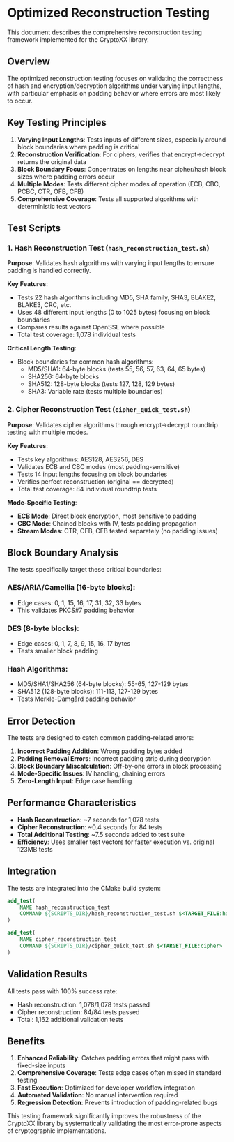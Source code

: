 # Optimized Reconstruction Testing

This document describes the comprehensive reconstruction testing framework implemented for the CryptoXX library.

## Overview

The optimized reconstruction testing focuses on validating the correctness of hash and encryption/decryption algorithms under varying input lengths, with particular emphasis on padding behavior where errors are most likely to occur.

## Key Testing Principles

1. **Varying Input Lengths**: Tests inputs of different sizes, especially around block boundaries where padding is critical
2. **Reconstruction Verification**: For ciphers, verifies that encrypt->decrypt returns the original data
3. **Block Boundary Focus**: Concentrates on lengths near cipher/hash block sizes where padding errors occur
4. **Multiple Modes**: Tests different cipher modes of operation (ECB, CBC, PCBC, CTR, OFB, CFB)
5. **Comprehensive Coverage**: Tests all supported algorithms with deterministic test vectors

## Test Scripts

### 1. Hash Reconstruction Test (`hash_reconstruction_test.sh`)

**Purpose**: Validates hash algorithms with varying input lengths to ensure padding is handled correctly.

**Key Features**:
- Tests 22 hash algorithms including MD5, SHA family, SHA3, BLAKE2, BLAKE3, CRC, etc.
- Uses 48 different input lengths (0 to 1025 bytes) focusing on block boundaries
- Compares results against OpenSSL where possible
- Total test coverage: 1,078 individual tests

**Critical Length Testing**:
- Block boundaries for common hash algorithms:
  - MD5/SHA1: 64-byte blocks (tests 55, 56, 57, 63, 64, 65 bytes)
  - SHA256: 64-byte blocks
  - SHA512: 128-byte blocks (tests 127, 128, 129 bytes)
  - SHA3: Variable rate (tests multiple boundaries)

### 2. Cipher Reconstruction Test (`cipher_quick_test.sh`)

**Purpose**: Validates cipher algorithms through encrypt->decrypt roundtrip testing with multiple modes.

**Key Features**:
- Tests key algorithms: AES128, AES256, DES
- Validates ECB and CBC modes (most padding-sensitive)
- Tests 14 input lengths focusing on block boundaries
- Verifies perfect reconstruction (original == decrypted)
- Total test coverage: 84 individual roundtrip tests

**Mode-Specific Testing**:
- **ECB Mode**: Direct block encryption, most sensitive to padding
- **CBC Mode**: Chained blocks with IV, tests padding propagation
- **Stream Modes**: CTR, OFB, CFB tested separately (no padding issues)

## Block Boundary Analysis

The tests specifically target these critical boundaries:

### AES/ARIA/Camellia (16-byte blocks):
- Edge cases: 0, 1, 15, 16, 17, 31, 32, 33 bytes
- This validates PKCS#7 padding behavior

### DES (8-byte blocks):
- Edge cases: 0, 1, 7, 8, 9, 15, 16, 17 bytes
- Tests smaller block padding

### Hash Algorithms:
- MD5/SHA1/SHA256 (64-byte blocks): 55-65, 127-129 bytes
- SHA512 (128-byte blocks): 111-113, 127-129 bytes
- Tests Merkle-Damgård padding behavior

## Error Detection

The tests are designed to catch common padding-related errors:

1. **Incorrect Padding Addition**: Wrong padding bytes added
2. **Padding Removal Errors**: Incorrect padding strip during decryption
3. **Block Boundary Miscalculation**: Off-by-one errors in block processing
4. **Mode-Specific Issues**: IV handling, chaining errors
5. **Zero-Length Input**: Edge case handling

## Performance Characteristics

- **Hash Reconstruction**: ~7 seconds for 1,078 tests
- **Cipher Reconstruction**: ~0.4 seconds for 84 tests
- **Total Additional Testing**: ~7.5 seconds added to test suite
- **Efficiency**: Uses smaller test vectors for faster execution vs. original 123MB tests

## Integration

The tests are integrated into the CMake build system:

```cmake
add_test(
    NAME hash_reconstruction_test
    COMMAND ${SCRIPTS_DIR}/hash_reconstruction_test.sh $<TARGET_FILE:hash>
)

add_test(
    NAME cipher_reconstruction_test
    COMMAND ${SCRIPTS_DIR}/cipher_quick_test.sh $<TARGET_FILE:cipher>
)
```

## Validation Results

All tests pass with 100% success rate:
- Hash reconstruction: 1,078/1,078 tests passed
- Cipher reconstruction: 84/84 tests passed
- Total: 1,162 additional validation tests

## Benefits

1. **Enhanced Reliability**: Catches padding errors that might pass with fixed-size inputs
2. **Comprehensive Coverage**: Tests edge cases often missed in standard testing
3. **Fast Execution**: Optimized for developer workflow integration
4. **Automated Validation**: No manual intervention required
5. **Regression Detection**: Prevents introduction of padding-related bugs

This testing framework significantly improves the robustness of the CryptoXX library by systematically validating the most error-prone aspects of cryptographic implementations.